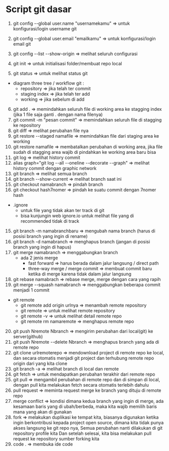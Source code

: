 # Script git dasar
1. git config --global user.name "usernamekamu" => untuk konfigurasi/login username git
2. git config --global user.email "emailkamu" => untuk konfigurasi/login email git
3. git config --list --show-origin => melihat seluruh configurasi

4. git init => untuk initialisasi folder/membuat repo local
5. git status => untuk melihat status git

* diagram three tree / workflow git :
  * repository => jika telah ter commit
  * staging index => jika telah ter add
  * working => jika sebelum di add
  
6. git add . => memindahkan seluruh file di working area ke stagging index (jika 1 file saja ganti . dengan nama filenya)
7. git commit -m "pesan commit" => memindahkan seluruh file di stagging ke repository
8. git diff => melihat perubahan file nya
9. git restore --staged namafile => memindahkan file dari staging area ke working 
10. git restore namafile => membatalkan perubahan di working area, jika file sudah di stagging area wajib di pindahkan ke working area baru bisa
11. git log => melihat history commit
12. alias graph="git log --all --oneline --decorate --graph" => melihat history commit dengan graphic network
13. git branch => melihat semua branch
14. git branch --show-current => melihat branch saat ini
15. git checkout namabranch => pindah branch
16. git checkout hash7nomer => pindah ke suatu commit dengan 7nomer hash

* .ignore
  * untuk file yang tidak akan ter track di git
  * bisa kunjungin web ignore.io untuk melihat file yang di recommended tidak di track

15. git branch -m namabranchbaru => mengubah nama branch (harus di posisi branch yang ingin di rename)
16. git branch -d namabranch => menghapus branch (jangan di posisi branch yang ingin di hapus)
17. git merge namabranch => menggabungkan branch 
    * ada 2 jenis merge
      * fast forward => harus berada dalam jalur langsung / direct path
      * three-way merge / merge commit => membuat commit baru ketika di merge karena tidak dalam jalur langsung
18. git rebase namabrach => rebase merge, merge dengan cara yang rapih
19. git merge --squash namabranch => menggabungkan beberapa commit menjadi 1 commit

* git remote
  * git remote add origin urlnya => menambah remote repository
  * git remote => untuk melihat remote repository
  * git remote -v => untuk melihat detail remote repo
  * git remote rm namaremote => menghapus remote repo

20. git push Nremote Nbranch => mengirim perubahan dari local(git) ke server(github)
21. git push Nremote --delete Nbranch => menghapus branch yang ada di remote repo
22. git clone urlremoterepo => mendownload project di remote repo ke local, dan secara otomatis menjadi git project dan terhubung remote repo origin dari yang kita clone
23. git branch -a => melihat branch di local dan remote
24. git fetch => untuk mendapatkan perubahan terakhir dari remote repo
25. git pull => mengambil perubahan di remote repo dan di simpan di local, dengan pull kita melakukan fetch secara otomatis terlebih dahulu
26. pull request => meminta request merge ke branch yang dituju di remote repo
27. merge conflict => kondisi dimana kedua branch yang ingin di merge, ada kesamaan baris yang di ubah/berbeda, maka kita wajib memilih baris mana yang akan di gunakan
28. fork => melakukan duplikasi ke tempat kita, biasanya digunakan ketika ingin berkontribusi kepada project open source, dimana kita tidak punya akses langsung ke git repo nya, Semua perubahan nanti dilakukan di git repository profile kita Dan setelah selesai, kita bisa melakukan pull request ke repository sumber forking kita
29. code . => membuka ide code 
